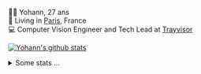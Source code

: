 <p>
  👨🏻 <bold>Yohann</bold>, 27 ans<br/>
  💼 Living in <a href="https://www.google.com/maps?q=paris">Paris</a>, France<br/>
  💻 Computer Vision Engineer and Tech Lead at <a href="https://trayvisor.com/">Trayvisor</a><br/>
</p>

<a href="https://github.com/anuraghazra/github-readme-stats"><img align="center" src="https://github-readme-stats-go94hl40s-yohann84l.vercel.app//api?username=yohann84L&show_icons=true&include_all_commits=true" alt="Yohann's github stats" /> </a>


<details>
  <summary>Some stats ...</summary><br/>
  

<!--START_SECTION:waka-->
![Code Time](http://img.shields.io/badge/Code%20Time-1%2C129%20hrs%2016%20mins-blue)

![Profile Views](http://img.shields.io/badge/Profile%20Views-0-blue)

**🐱 My GitHub Data** 

> 📦 440.8 kB Used in GitHub's Storage 
 > 
> 🚫 Not Opted to Hire
 > 
> 📜 26 Public Repositories 
 > 
> 🔑 21 Private Repositories 
 > 
**I'm an Early 🐤** 

```text
🌞 Morning                17053 commits       ████████░░░░░░░░░░░░░░░░░   31.60 % 
🌆 Daytime                30400 commits       ██████████████░░░░░░░░░░░   56.33 % 
🌃 Evening                6359 commits        ███░░░░░░░░░░░░░░░░░░░░░░   11.78 % 
🌙 Night                  151 commits         ░░░░░░░░░░░░░░░░░░░░░░░░░   00.28 % 
```
📅 **I'm Most Productive on Wednesday** 

```text
Monday                   9817 commits        █████░░░░░░░░░░░░░░░░░░░░   18.19 % 
Tuesday                  9894 commits        █████░░░░░░░░░░░░░░░░░░░░   18.33 % 
Wednesday                11693 commits       █████░░░░░░░░░░░░░░░░░░░░   21.67 % 
Thursday                 10694 commits       █████░░░░░░░░░░░░░░░░░░░░   19.82 % 
Friday                   10750 commits       █████░░░░░░░░░░░░░░░░░░░░   19.92 % 
Saturday                 316 commits         ░░░░░░░░░░░░░░░░░░░░░░░░░   00.59 % 
Sunday                   799 commits         ░░░░░░░░░░░░░░░░░░░░░░░░░   01.48 % 
```


📊 **This Week I Spent My Time On** 

```text
🕑︎ Time Zone: Europe/Paris

💬 Programming Languages: 
Python                   1 min               █████████████████████████   100.00 % 

🔥 Editors: 
VS Code                  1 min               █████████████████████████   100.00 % 

💻 Operating System: 
Mac                      1 min               █████████████████████████   100.00 % 
```

**I Mostly Code in Python** 

```text
Python                   26 repos            ██████████████░░░░░░░░░░░   54.17 % 
Jupyter Notebook         5 repos             ███░░░░░░░░░░░░░░░░░░░░░░   10.42 % 
JavaScript               3 repos             ██░░░░░░░░░░░░░░░░░░░░░░░   06.25 % 
HTML                     2 repos             █░░░░░░░░░░░░░░░░░░░░░░░░   04.17 % 
Shell                    1 repo              █░░░░░░░░░░░░░░░░░░░░░░░░   02.08 % 
```




 Last Updated on 06/09/2024 00:35:29 UTC
<!--END_SECTION:waka-->
